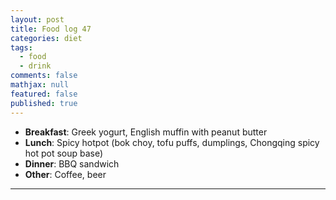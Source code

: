 ```yaml
---
layout: post
title: Food log 47
categories: diet
tags: 
  - food
  - drink
comments: false
mathjax: null
featured: false
published: true
---
```


* **Breakfast**: Greek yogurt, English muffin with peanut butter
* **Lunch**: Spicy hotpot (bok choy, tofu puffs, dumplings, Chongqing spicy hot pot soup base)
* **Dinner**: BBQ sandwich
* **Other**: Coffee, beer
<hr>
